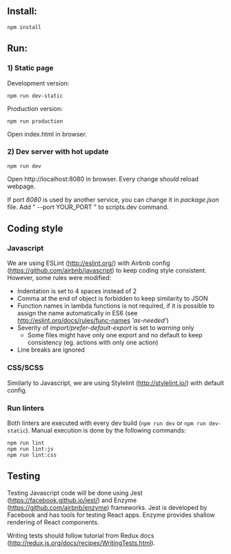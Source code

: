 ## Install: ##

```
npm install
```

## Run: ##

### 1) Static page ###

Development version:
```
npm run dev-static
```
Production version:
```
npm run production
```
Open index.html in browser.

### 2) Dev server with hot update ###

```
npm run dev
```

Open http://localhost:8080 in browser.
Every change *should* reload webpage.

If port *8080* is used by another service, you can change it in *package.json* file.
Add " --port YOUR_PORT " to scripts.dev command.

## Coding style ##
### Javascript ###
We are using ESLint (http://eslint.org/) with Airbnb config (https://github.com/airbnb/javascript) to keep coding style consistent.
However, some rules were modified:
- Indentation is set to 4 spaces instead of 2
- Comma at the end of object is forbidden to keep similarity to JSON
- Function names in lambda functions is not required, if it is possible to assign the name automatically in ES6 (see http://eslint.org/docs/rules/func-names *'as-needed'*)
- Severity of *import/prefer-default-export* is set to *warning* only
  - Some files might have only one export and no default to keep consistency (eg. actions with only one action)
- Line breaks are ignored

### CSS/SCSS ###
Similarly to Javascript, we are using Stylelint (http://stylelint.io/) with default config.

### Run linters ###
Both linters are executed with every dev build (`npm run dev` or `npm run dev-static`). Manual execution is done by the following commands:
```
npm run lint
npm run lint:js
npm run lint:css
```

## Testing ##
Testing Javascript code will be done using Jest (https://facebook.github.io/jest/) and Enzyme (https://github.com/airbnb/enzyme) frameworks.
Jest is developed by Facebook and has tools for testing React apps. Enzyme provides shallow rendering of React components.

Writing tests should follow tutorial from Redux docs (http://redux.js.org/docs/recipes/WritingTests.html).
